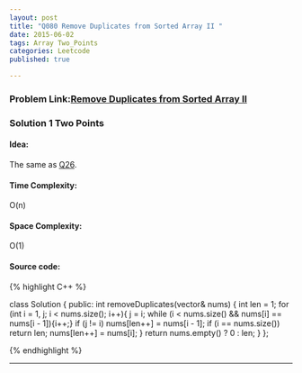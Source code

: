 ```yaml
---
layout: post
title: "Q080 Remove Duplicates from Sorted Array II "
date: 2015-06-02
tags: Array Two_Points
categories: Leetcode
published: true

---
```

### Problem Link:[Remove Duplicates from Sorted Array II ](https://leetcode.com/problems/remove-duplicates-from-sorted-array-ii/) 

### Solution 1 Two Points

#### Idea:

The same as [Q26](http://tsien.github.io/leetcode/2015/06/02/Q026.html).

#### Time Complexity:
O(n)

#### Space Complexity:
O(1)

#### Source code:
{% highlight C++ %}

class Solution {
public:
    int removeDuplicates(vector<int>& nums) {
        int len = 1;
        for (int i = 1, j; i < nums.size(); i++){
            j = i;
            while (i < nums.size() && nums[i] == nums[i - 1]){i++;}
            if (j != i) nums[len++] = nums[i - 1];
            if (i == nums.size()) return len;
            nums[len++] = nums[i];
        }
        return nums.empty() ? 0 : len;
    }
};

{% endhighlight %}

---

